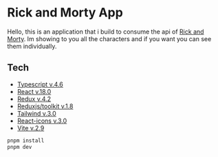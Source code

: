 # Rick and Morty App
Hello, this is an application that i build to consume the api of [Rick and Morty](https://rickandmortyapi.com/). Im showing to you all the characters and if you want you can see them individually.

## Tech
- [Typescript v.4.6](https://www.typescriptlang.org/)
- [React v.18.0](https://es.reactjs.org/) 
- [Redux v.4.2](https://es.redux.js.org/) 
- [Reduxjs/toolkit v.1.8](https://redux-toolkit.js.org/) 
- [Tailwind v.3.0](https://tailwindcss.com/) 
- [React-icons v.3.0](https://react-icons.github.io/react-icons/) 
- [Vite v.2.9](https://vitejs.dev/)


```sh
pnpm install
pnpm dev
```
